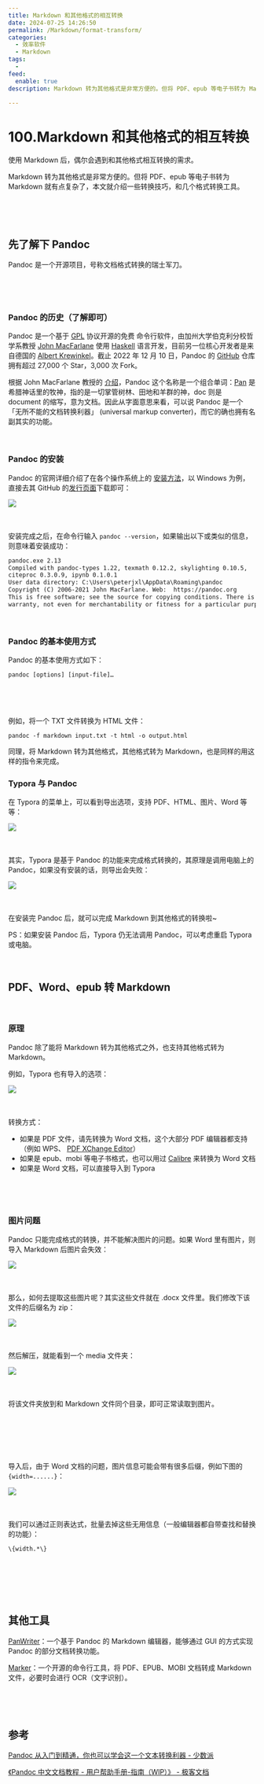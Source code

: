 ```yaml
---
title: Markdown 和其他格式的相互转换
date: 2024-07-25 14:26:50
permalink: /Markdown/format-transform/
categories:
  - 效率软件
  - Markdown
tags:
  - 
feed:
  enable: true
description: Markdown 转为其他格式是非常方便的。但将 PDF、epub 等电子书转为 Markdown 就有点复杂了，本文就介绍一些转换技巧，和几个格式转换工具。

---
```

# 100.Markdown 和其他格式的相互转换

使用 Markdown 后，偶尔会遇到和其他格式相互转换的需求。

Markdown 转为其他格式是非常方便的。但将 PDF、epub 等电子书转为 Markdown 就有点复杂了，本文就介绍一些转换技巧，和几个格式转换工具。

‍‍<!-- more -->

‍

## 先了解下 Pandoc

Pandoc 是一个开源项目，号称文档格式转换的瑞士军刀。

‍

‍

### Pandoc 的历史（了解即可）

Pandoc 是一个基于 [GPL](https://www.gnu.org/licenses/old-licenses/gpl-2.0.html) 协议开源的免费 命令行软件，由加州大学伯克利分校哲学系教授 [John MacFarlane](https://www.johnmacfarlane.net/) 使用 [Haskell](https://www.haskell.org/) 语言开发，目前另一位核心开发者是来自德国的 [Albert Krewinkel](https://tarleb.com/)。截止 2022 年 12 月 10 日，Pandoc 的 [GitHub](https://github.com/jgm/pandoc) 仓库拥有超过 27,000 个 Star，3,000 次 Fork。

根据 John MacFarlane 教授的 [介绍](https://www.youtube.com/watch?v=T9uZJFO54iM&amp;t=2750s)，Pandoc 这个名称是一个组合单词：[Pan](https://en.wikipedia.org/wiki/Pan_%28god%29) 是希腊神话里的牧神，指的是一切掌管树林、田地和羊群的神，doc 则是 document 的缩写，意为文档。因此从字面意思来看，可以说 Pandoc 是一个「无所不能的文档转换利器」 (universal markup converter)，而它的确也拥有名副其实的功能。

‍

### Pandoc 的安装

Pandoc 的官网详细介绍了在各个操作系统上的 [安装方法](https://pandoc.org/installing.html)，以 Windows 为例，直接去其 GitHub 的[发行页面](https://github.com/jgm/pandoc/releases/)下载即可：

​![](https://image.peterjxl.com/blog/image-20240723200356-6ix9vgk.png)​

‍

安装完成之后，在命令行输入 `pandoc --version`​，如果输出以下或类似的信息，则意味着安装成功：

```md
pandoc.exe 2.13
Compiled with pandoc-types 1.22, texmath 0.12.2, skylighting 0.10.5,
citeproc 0.3.0.9, ipynb 0.1.0.1
User data directory: C:\Users\peterjxl\AppData\Roaming\pandoc
Copyright (C) 2006-2021 John MacFarlane. Web:  https://pandoc.org
This is free software; see the source for copying conditions. There is no
warranty, not even for merchantability or fitness for a particular purpose.
```

‍

### Pandoc 的基本使用方式

Pandoc 的基本使用方式如下：

```shell
pandoc [options] [input-file]…
```

‍

‍

例如，将一个 TXT 文件转换为 HTML 文件：

```shell
pandoc -f markdown input.txt -t html -o output.html
```

‍同理，将 Markdown 转为其他格式，其他格式转为 Markdown，也是同样的用这样的指令来完成。

### Typora 与 Pandoc

在 Typora 的菜单上，可以看到导出选项，支持 PDF、HTML、图片、Word 等等：

​![](https://image.peterjxl.com/blog/image-20240723201108-56aujwy.png)​

‍

其实，Typora 是基于 Pandoc 的功能来完成格式转换的，其原理是调用电脑上的 Pandoc，如果没有安装的话，则导出会失败：

​![](https://image.peterjxl.com/blog/image-20240723201339-1f9u2zl.png)​

‍

在安装完 Pandoc 后，就可以完成 Markdown 到其他格式的转换啦~

PS：如果安装 Pandoc 后，Typora 仍无法调用 Pandoc，可以考虑重启 Typora 或电脑。

‍

## PDF、Word、epub 转 Markdown

‍

### 原理

Pandoc 除了能将 Markdown 转为其他格式之外，也支持其他格式转为 Markdown。

例如，Typora 也有导入的选项：

​![](https://image.peterjxl.com/blog/image-20240723201628-sekzfme.png)​

‍

转换方式：

* 如果是 PDF 文件，请先转换为 Word 文档，这个大部分 PDF 编辑器都支持（例如 WPS、 [PDF XChange Editor](https://pdf-xchange.eu/pdf-xchange-editor/index.htm)）
* 如果是 epub、mobi 等电子书格式，也可以用过 [Calibre](https://calibre-ebook.com/) 来转换为 Word 文档
* 如果是 Word 文档，可以直接导入到 Typora

‍

‍

### 图片问题

Pandoc 只能完成格式的转换，并不能解决图片的问题。如果 Word 里有图片，则导入 Markdown 后图片会失效：

​![](https://image.peterjxl.com/blog/image-20240723202100-w2vr1r4.png)​

‍

那么，如何去提取这些图片呢？其实这些文件就在 .docx 文件里。我们修改下该文件的后缀名为 zip：

​![](https://image.peterjxl.com/blog/image-20240723212252-1kedge1.png)​

‍

然后解压，就能看到一个 media 文件夹：

​![](https://image.peterjxl.com/blog/image-20240723212334-v2tpiae.png)​

‍

将该文件夹放到和 Markdown 文件同个目录，即可正常读取到图片。

‍

‍

‍

导入后，由于 Word 文档的问题，图片信息可能会带有很多后缀，例如下图的 `{width=......}`​：

​![](https://image.peterjxl.com/blog/net-img-2085791-1af8065e42bc58d0-20240722201746-b75zs5a.png)​

‍

我们可以通过正则表达式，批量去掉这些无用信息（一般编辑器都自带查找和替换的功能）：

```
\{width.*\}
```

‍

‍

‍

## 其他工具

[PanWriter](https://panwriter.com)：一个基于 Pandoc 的 Markdown 编辑器，能够通过 GUI 的方式实现 Pandoc 的部分文档转换功能。

[Marker](https://github.com/VikParuchuri/marker)：一个开源的命令行工具，将 PDF、EPUB、MOBI 文档转成 Markdown 文件，必要时会进行 OCR（文字识别）。

‍

‍

## 参考

[Pandoc 从入门到精通，你也可以学会这一个文本转换利器 - 少数派](https://sspai.com/post/77206)

[《Pandoc 中文文档教程 - 用户帮助手册-指南（WIP）》 - 极客文档](https://geekdaxue.co/books/Pandoc-user-guide-2.18)
